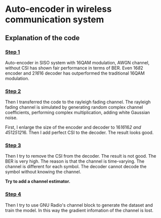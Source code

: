 # Auto-encoder in wireless communication system

## Explanation of the code

### [Step 1](./AE_SISO_MQAM_AWGN_python.ipynb)

Auto-encoder in SISO system with 16QAM modulation, AWGN channel, without CSI has shown fair performance in terms of BER. Even 16*8*2 encoder and 2*16*16 decoder has outperformed the traditional 16QAM modulation.

### [Step 2](AE_SISO_MQAM_Rayleigh_python.ipynb)

Then I transferred the code to the rayleigh fading channel. The rayleigh fading channel is simulated by generating random complex channel coefficients, performing complex multiplication, adding white Gaussian noise.

First, I enlarge the size of the encoder and decoder to 16*16*16*2 and 4*512*512*16. Then I add perfect CSI to the decoder. The result looks good.

### [Step 3](AE_SISO_MQAM_Rayleigh_python_no_CSI.ipynb)

Then I try to remove the CSI from the decoder. The result is not good. The BER is very high. The reason is that the channel is time-varying. The channel is different for each symbol. The decoder cannot decode the symbol without knowing the channel.

**Try to add a channel estimator.**

### [Step 4](AE_SISO_MQAM_Rayleigh_GNU.ipynb)

Then I try to use GNU Radio's channel block to generate the dataset and train the model. In this way the gradient infomation of the channel is lost.
